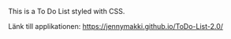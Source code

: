 This is a To Do List styled with CSS.

Länk till applikationen: https://jennymakki.github.io/ToDo-List-2.0/
